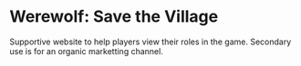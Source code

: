 # Werewolf: Save the Village

Supportive website to help players view their roles in the game. Secondary use is for an organic marketting channel.
